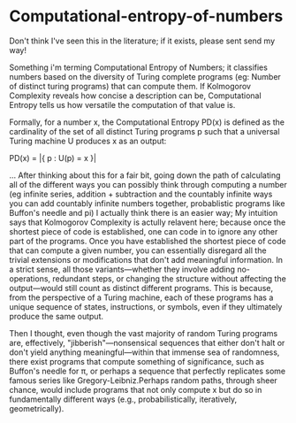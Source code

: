 # Computational-entropy-of-numbers

Don't think I've seen this in the literature; if it exists, please sent send my way!

Something i'm terming Computational Entropy of Numbers; it classifies numbers based on the diversity of Turing complete programs (eg: Number of distinct turing programs) that can compute them. If Kolmogorov Complexity reveals how concise a description can be, Computational Entropy tells us how versatile the computation of that value is.

Formally, for a number x, the Computational Entropy PD(x) is defined as the cardinality of the set of all distinct Turing programs p such that a universal Turing machine U produces x as an output:

PD(x) = |{ p : U(p) = x }|


... After thinking about this for a fair bit, going down the path of calculating all of the different ways you can possibly think through computing a number (eg infinite series, addition + subtraction and the countably infinite ways you can add countably infinite numbers together, probablistic programs like Buffon's needle and pi) I actually think there is an easier way; My intuition says that Kolmogorov Complexity is actully relavent here; because once the shortest piece of code is established, one can code in to ignore any other part of the programs. Once you have established the shortest piece of code that can compute a given number, you can essentially disregard all the trivial extensions or modifications that don't add meaningful information. In a strict sense, all those variants—whether they involve adding no-operations, redundant steps, or changing the structure without affecting the output—would still count as distinct different programs. This is because, from the perspective of a Turing machine, each of these programs has a unique sequence of states, instructions, or symbols, even if they ultimately produce the same output.

Then I thought, even though the vast majority of random Turing programs are, effectively, "jibberish"—nonsensical sequences that either don't halt or don't yield anything meaningful—within that immense sea of randomness, there exist programs that compute something of significance, such as Buffon's needle for π, or perhaps a sequence that perfectly replicates some famous series like Gregory-Leibniz.Perhaps random paths, through sheer chance, would include programs that not only compute x but do so in fundamentally different ways (e.g., probabilistically, iteratively, geometrically).
